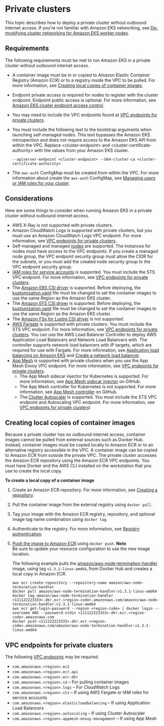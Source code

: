 # Private clusters<a name="private-clusters"></a>

This topic describes how to deploy a private cluster without outbound internet access\. If you're not familiar with Amazon EKS networking, see [De\-mystifying cluster networking for Amazon EKS worker nodes](http://aws.amazon.com/blogs/containers/de-mystifying-cluster-networking-for-amazon-eks-worker-nodes/)\.

## Requirements<a name="private-cluster-requirements"></a>

The following requirements must be met to run Amazon EKS in a private cluster without outbound internet access\.
+ A container image must be in or copied to Amazon Elastic Container Registry \(Amazon ECR\) or to a registry inside the VPC to be pulled\. For more information, see [Creating local copies of container images](#container-images)\.
+ Endpoint private access is required for nodes to register with the cluster endpoint\. Endpoint public access is optional\. For more information, see [Amazon EKS cluster endpoint access control](cluster-endpoint.md)\.
+ You may need to include the VPC endpoints found at [VPC endpoints for private clusters](#vpc-endpoints-private-clusters)\.
+ You must include the following text to the bootstrap arguments when launching self\-managed nodes\. This text bypasses the Amazon EKS introspection and does not require access to the Amazon EKS API from within the VPC\. Replace <cluster\-endpoint> and <cluster\-certificate\-authority> with the values from your Amazon EKS cluster\.

  ```
  --apiserver-endpoint <cluster-endpoint> --b64-cluster-ca <cluster-certificate-authority>
  ```
+ The `aws-auth` ConfigMap must be created from within the VPC\. For more information about create the `aws-auth` ConfigMap, see [Managing users or IAM roles for your cluster](add-user-role.md)\.

## Considerations<a name="private-cluster-considerations"></a>

Here are some things to consider when running Amazon EKS in a private cluster without outbound internet access\.
+ AWS X\-Ray is not supported with private clusters\.
+ Amazon CloudWatch Logs is supported with private clusters, but you must use an Amazon CloudWatch Logs VPC endpoint\. For more information, see [VPC endpoints for private clusters](#vpc-endpoints-private-clusters)\.
+ Self\-managed and managed [nodes](worker.md) are supported\. The instances for nodes must have access to the VPC endpoints\. If you create a managed node group, the VPC endpoint security group must allow the CIDR for the subnets, or you must add the created node security group to the VPC endpoint security group\.
+ [IAM roles for service accounts](iam-roles-for-service-accounts.md) is supported\. You must include the STS VPC endpoint\. For more information, see [VPC endpoints for private clusters](#vpc-endpoints-private-clusters)\.
+ The [Amazon EBS CSI driver](ebs-csi.md) is supported\. Before deploying, the [kustomization\.yaml](https://github.com/kubernetes-sigs/aws-ebs-csi-driver/blob/master/deploy/kubernetes/overlays/stable/kustomization.yaml) file must be changed to set the container images to use the same Region as the Amazon EKS cluster\.
+ The [Amazon EFS CSI driver](efs-csi.md) is supported\. Before deploying, the [kustomization\.yaml](https://github.com/kubernetes-sigs/aws-efs-csi-driver/blob/master/deploy/kubernetes/overlays/stable/kustomization.yaml) file must be changed to set the container images to use the same Region as the Amazon EKS cluster\.
+ The [Amazon FSx for Lustre CSI driver](fsx-csi.md) is not supported\.
+ [AWS Fargate](fargate.md) is supported with private clusters\. You must include the STS VPC endpoint\. For more information, see [VPC endpoints for private clusters](#vpc-endpoints-private-clusters)\. You can use the AWS Load Balancer Controller to deploy AWS Application Load Balancers and Network Load Balancers with\. The controller supports network load balancers with IP targets, which are required for use with Fargate\. For more information, see [Application load balancing on Amazon EKS](alb-ingress.md) and [Create a network load balancer](network-load-balancing.md#network-load-balancer)\.
+ [App Mesh](https://docs.aws.amazon.com/app-mesh/latest/userguide/what-is-app-mesh.html) is supported with private clusters when you use the App Mesh Envoy VPC endpoint\. For more information, see [VPC endpoints for private clusters](#vpc-endpoints-private-clusters)\.
  + The App Mesh sidecar injector for Kubernetes is supported\. For more information, see [App Mesh sidecar injector](https://github.com/aws/aws-app-mesh-inject) on GitHub\.
  + The App Mesh controller for Kubernetes is not supported\. For more information, see [App Mesh controller](https://github.com/aws/aws-app-mesh-controller-for-k8s) on GitHub\.
  + The [Cluster Autoscaler](https://docs.aws.amazon.com/eks/latest/userguide/cluster-autoscaler.html) is supported\. You must include the STS VPC endpoint and Autoscaling VPC endpoint\. For more information, see [VPC endpoints for private clusters](#vpc-endpoints-private-clusters)\

## Creating local copies of container images<a name="container-images"></a>

Because a private cluster has no outbound internet access, container images cannot be pulled from external sources such as Docker Hub\. Instead, container images must be copied locally to Amazon ECR or to an alternative registry accessible in the VPC\. A container image can be copied to Amazon ECR from outside the private VPC\. The private cluster accesses the Amazon ECR repository using the Amazon ECR VPC endpoints\. You must have Docker and the AWS CLI installed on the workstation that you use to create the local copy\.

**To create a local copy of a container image**

1. Create an Amazon ECR repository\. For more information, see [Creating a repository](https://docs.aws.amazon.com/AmazonECR/latest/userguide/repository-create.html)\.

1. Pull the container image from the external registry using `docker pull`\.

1. Tag your image with the Amazon ECR registry, repository, and optional image tag name combination using `docker tag`\.

1. Authenticate to the registry\. For more information, see [Registry authentication](https://docs.aws.amazon.com/AmazonECR/latest/userguide/Registries.html#registry_auth)\.

1. [Push the image to Amazon ECR](https://docs.aws.amazon.com/AmazonECR/latest/userguide/docker-push-ecr-image.html) using `docker push`\. 
**Note**  
 Be sure to update your resource configuration to use the new image location\.

   The following example pulls the [amazon/aws\-node\-termination\-handler](https://hub.docker.com/r/amazon/aws-node-termination-handler) image, using tag `v1.3.1-linux-amd64`, from Docker Hub and creates a local copy in Amazon ECR\.

   ```
   aws ecr create-repository --repository-name amazon/aws-node-termination-handler
   docker pull amazon/aws-node-termination-handler:v1.3.1-linux-amd64
   docker tag amazon/aws-node-termination-handler <111122223333>.dkr.ecr.<region-code>.amazonaws.com/amazon/aws-node-termination-handler:v1.3.1-linux-amd64
   aws ecr get-login-password --region <region-code> | docker login --username AWS --password-stdin <111122223333>.dkr.ecr.<region-code>.amazonaws.com
   docker push <111122223333>.dkr.ecr.<region-code>.amazonaws.com/amazon/aws-node-termination-handler:v1.3.1-linux-amd64
   ```

## VPC endpoints for private clusters<a name="vpc-endpoints-private-clusters"></a>

The following [VPC endpoints](https://docs.aws.amazon.com/vpc/latest/userguide/vpc-endpoints.html) may be required\.
+ `com.amazonaws.<region>.ec2`
+ `com.amazonaws.<region>.ecr.api`
+ `com.amazonaws.<region>.ecr.dkr`
+ `com.amazonaws.<region>.s3` – For pulling container images
+ `com.amazonaws.<region>.logs` – For CloudWatch Logs
+ `com.amazonaws.<region>.sts` – If using AWS Fargate or IAM roles for service accounts
+ `com.amazonaws.<region>.elasticloadbalancing` – If using Application Load Balancers
+ `com.amazonaws.<region>.autoscaling` – If using Cluster Autoscaler
+ `com.amazonaws.<region>.appmesh-envoy-management` – If using App Mesh
